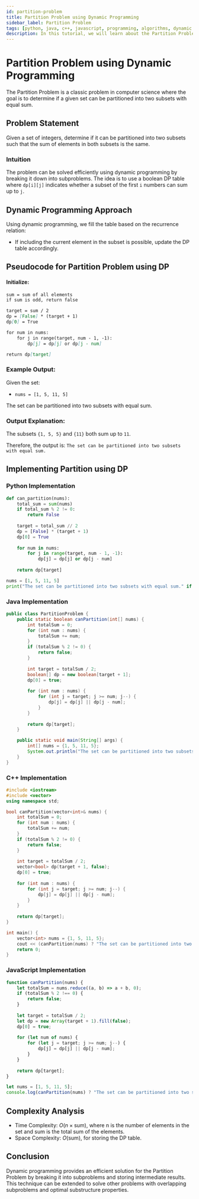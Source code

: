 ```yaml
---
id: partition-problem
title: Partition Problem using Dynamic Programming
sidebar_label: Partition Problem
tags: [python, java, c++, javascript, programming, algorithms, dynamic programming, tutorial, in-depth]
description: In this tutorial, we will learn about the Partition Problem and its solution using Dynamic Programming in Python, Java, C++, and JavaScript with detailed explanations and examples.
---
```


# Partition Problem using Dynamic Programming

The Partition Problem is a classic problem in computer science where the goal is to determine if a given set can be partitioned into two subsets with equal sum.

## Problem Statement

Given a set of integers, determine if it can be partitioned into two subsets such that the sum of elements in both subsets is the same.

### Intuition

The problem can be solved efficiently using dynamic programming by breaking it down into subproblems. The idea is to use a boolean DP table where `dp[i][j]` indicates whether a subset of the first `i` numbers can sum up to `j`.

## Dynamic Programming Approach

Using dynamic programming, we fill the table based on the recurrence relation:
- If including the current element in the subset is possible, update the DP table accordingly.

## Pseudocode for Partition Problem using DP

#### Initialize:

```markdown
sum = sum of all elements
if sum is odd, return false

target = sum / 2
dp = [False] * (target + 1)
dp[0] = True

for num in nums:
    for j in range(target, num - 1, -1):
        dp[j] = dp[j] or dp[j - num]

return dp[target]
```

### Example Output:

Given the set:
- `nums = [1, 5, 11, 5]`

The set can be partitioned into two subsets with equal sum.

### Output Explanation:

The subsets `{1, 5, 5}` and `{11}` both sum up to `11`.

Therefore, the output is: `The set can be partitioned into two subsets with equal sum.`

## Implementing Partition using DP

### Python Implementation

```python
def can_partition(nums):
    total_sum = sum(nums)
    if total_sum % 2 != 0:
        return False
    
    target = total_sum // 2
    dp = [False] * (target + 1)
    dp[0] = True
    
    for num in nums:
        for j in range(target, num - 1, -1):
            dp[j] = dp[j] or dp[j - num]
    
    return dp[target]

nums = [1, 5, 11, 5]
print("The set can be partitioned into two subsets with equal sum." if can_partition(nums) else "The set cannot be partitioned into two subsets with equal sum.")
```

### Java Implementation

```java
public class PartitionProblem {
    public static boolean canPartition(int[] nums) {
        int totalSum = 0;
        for (int num : nums) {
            totalSum += num;
        }
        if (totalSum % 2 != 0) {
            return false;
        }
        
        int target = totalSum / 2;
        boolean[] dp = new boolean[target + 1];
        dp[0] = true;
        
        for (int num : nums) {
            for (int j = target; j >= num; j--) {
                dp[j] = dp[j] || dp[j - num];
            }
        }
        
        return dp[target];
    }

    public static void main(String[] args) {
        int[] nums = {1, 5, 11, 5};
        System.out.println("The set can be partitioned into two subsets with equal sum." if canPartition(nums) else "The set cannot be partitioned into two subsets with equal sum.");
    }
}
```
### C++ Implementation

```cpp
#include <iostream>
#include <vector>
using namespace std;

bool canPartition(vector<int>& nums) {
    int totalSum = 0;
    for (int num : nums) {
        totalSum += num;
    }
    if (totalSum % 2 != 0) {
        return false;
    }
    
    int target = totalSum / 2;
    vector<bool> dp(target + 1, false);
    dp[0] = true;
    
    for (int num : nums) {
        for (int j = target; j >= num; j--) {
            dp[j] = dp[j] || dp[j - num];
        }
    }
    
    return dp[target];
}

int main() {
    vector<int> nums = {1, 5, 11, 5};
    cout << (canPartition(nums) ? "The set can be partitioned into two subsets with equal sum." : "The set cannot be partitioned into two subsets with equal sum.") << endl;
    return 0;
}
```

### JavaScript Implementation

```javascript
function canPartition(nums) {
    let totalSum = nums.reduce((a, b) => a + b, 0);
    if (totalSum % 2 !== 0) {
        return false;
    }
    
    let target = totalSum / 2;
    let dp = new Array(target + 1).fill(false);
    dp[0] = true;
    
    for (let num of nums) {
        for (let j = target; j >= num; j--) {
            dp[j] = dp[j] || dp[j - num];
        }
    }
    
    return dp[target];
}

let nums = [1, 5, 11, 5];
console.log(canPartition(nums) ? "The set can be partitioned into two subsets with equal sum." : "The set cannot be partitioned into two subsets with equal sum.");
```

## Complexity Analysis

- Time Complexity: $O(n \times \text{sum})$, where n is the number of elements in the set and sum is the total sum of the elements.
- Space Complexity: $O(\text{sum})$, for storing the DP table.

## Conclusion

Dynamic programming provides an efficient solution for the Partition Problem by breaking it into subproblems and storing intermediate results. This technique can be extended to solve other problems with overlapping subproblems and optimal substructure properties.